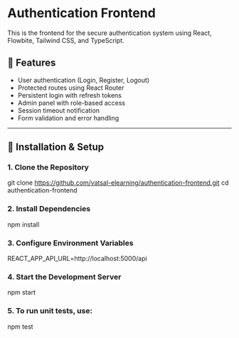 # Authentication Frontend

This is the frontend for the secure authentication system using React, Flowbite, Tailwind CSS, and TypeScript.

## 📌 Features

- User authentication (Login, Register, Logout)
- Protected routes using React Router
- Persistent login with refresh tokens
- Admin panel with role-based access
- Session timeout notification
- Form validation and error handling

---

## 🔧 Installation & Setup

### 1️. Clone the Repository

git clone https://github.com/vatsal-elearning/authentication-frontend.git
cd authentication-frontend

### 2. Install Dependencies

npm install

### 3. Configure Environment Variables

REACT_APP_API_URL=http://localhost:5000/api

### 4. Start the Development Server

npm start

### 5. To run unit tests, use:

npm test
